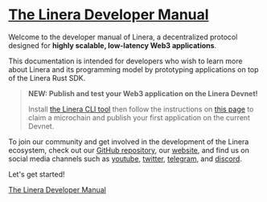 
# [The Linera Developer Manual](https://linera.dev/introduction.html#the-linera-developer-manual)

Welcome to the developer manual of Linera, a decentralized protocol designed for **highly scalable, low-latency Web3 applications**.

This documentation is intended for developers who wish to learn more about Linera and its programming model by prototyping applications on top of the Linera Rust SDK.

> **NEW: Publish and test your Web3 application on the Linera Devnet!**
>
> Install [the Linera CLI tool](https://linera.dev/getting_started/installation.html#installing-from-cratesio) then follow the instructions on [this page](https://linera.dev/getting_started/hello_linera.html#using-the-devnet) to claim a microchain and publish your first application on the current Devnet.

To join our community and get involved in the development of the Linera ecosystem, check out our [GitHub repository](https://github.com/linera-io/linera-protocol), our [website](https://linera.io/), and find us on social media channels such as [youtube](https://www.youtube.com/@linera_io), [twitter](https://twitter.com/linera_io), [telegram](https://t.me/linera_official), and [discord](https://discord.gg/linera).

Let's get started!

[The Linera Developer Manual](https://linera.dev/introduction.html)
